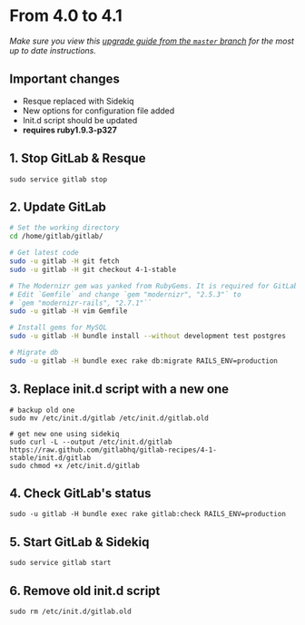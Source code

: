 # From 4.0 to 4.1
*Make sure you view this [upgrade guide from the `master` branch](../../../master/doc/update/4.0-to-4.1.md) for the most up to date instructions.*

## Important changes

- Resque replaced with Sidekiq
- New options for configuration file added
- Init.d script should be updated
- **requires ruby1.9.3-p327**

## 1. Stop GitLab & Resque

    sudo service gitlab stop

## 2. Update GitLab

```bash
# Set the working directory
cd /home/gitlab/gitlab/

# Get latest code
sudo -u gitlab -H git fetch
sudo -u gitlab -H git checkout 4-1-stable

# The Modernizr gem was yanked from RubyGems. It is required for GitLab >= 2.8.0
# Edit `Gemfile` and change `gem "modernizr", "2.5.3"` to
# `gem "modernizr-rails", "2.7.1"``
sudo -u gitlab -H vim Gemfile

# Install gems for MySQL
sudo -u gitlab -H bundle install --without development test postgres

# Migrate db
sudo -u gitlab -H bundle exec rake db:migrate RAILS_ENV=production

```

## 3. Replace init.d script with a new one

```
# backup old one
sudo mv /etc/init.d/gitlab /etc/init.d/gitlab.old

# get new one using sidekiq
sudo curl -L --output /etc/init.d/gitlab https://raw.github.com/gitlabhq/gitlab-recipes/4-1-stable/init.d/gitlab
sudo chmod +x /etc/init.d/gitlab

```

## 4. Check GitLab's status

    sudo -u gitlab -H bundle exec rake gitlab:check RAILS_ENV=production


## 5. Start GitLab & Sidekiq

    sudo service gitlab start

## 6. Remove old init.d script

    sudo rm /etc/init.d/gitlab.old
